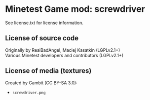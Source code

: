 Minetest Game mod: screwdriver
==============================
See license.txt for license information.

License of source code
----------------------
Originally by RealBadAngel, Maciej Kasatkin (LGPLv2.1+)<br>
Various Minetest developers and contributors (LGPLv2.1+)

License of media (textures)
---------------------------
Created by Gambit (CC BY-SA 3.0):
- `screwdriver.png`

